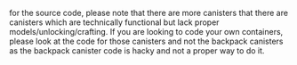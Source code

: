 for the source code, please note that there are more canisters that there are canisters which are technically functional but lack proper models/unlocking/crafting. If you are looking to code your own containers, please look at the code for those canisters and not the backpack canisters as the backpack canister code is hacky and not a proper way to do it.
